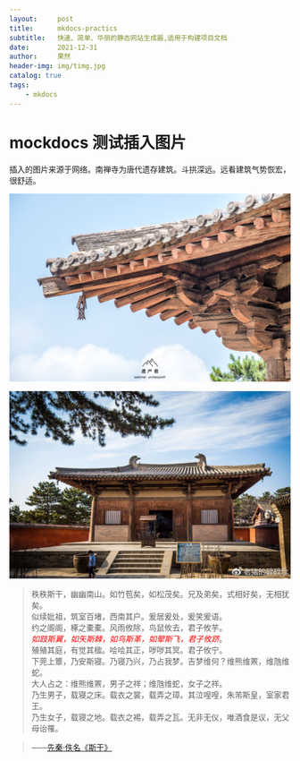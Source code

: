 ```yaml
---
layout:     post
title:      mkdocs-practics
subtitle:   快速、简单、华丽的静态网站生成器,适用于构建项目文档
date:       2021-12-31
author:     果然
header-img: img/timg.jpg
catalog: true
tags:
    - mkdocs
---
```


# mockdocs 测试插入图片

插入的图片来源于网络。南禅寺为唐代遗存建筑。斗拱深远。远看建筑气势恢宏，很舒适。

![search](https://github.com/initialdream16/initialdream16.github.io/blob/master/img/timg.jpg)


![search](https://github.com/initialdream16/initialdream16.github.io/blob/master/img/2.jpg)

>秩秩斯干，幽幽南山。如竹苞矣，如松茂矣。兄及弟矣，式相好矣，无相犹矣。  
>似续妣祖，筑室百堵，西南其户。爰居爰处，爰笑爰语。  
>约之阁阁，椓之橐橐。风雨攸除，鸟鼠攸去，君子攸芋。  
>*<font color="red">如跂斯翼，如矢斯棘，如鸟斯革，如翚斯飞，君子攸跻</font>*。  
>殖殖其庭，有觉其楹。哙哙其正，哕哕其冥。君子攸宁。  
>下莞上簟，乃安斯寝。乃寝乃兴，乃占我梦。吉梦维何？维熊维罴，维虺维蛇。  
>大人占之：维熊维罴，男子之祥；维虺维蛇，女子之祥。  
>乃生男子，载寝之床。载衣之裳，载弄之璋。其泣喤喤，朱芾斯皇，室家君王。  
>乃生女子，载寝之地。载衣之裼，载弄之瓦。无非无仪，唯酒食是议，无父母诒罹。

>——[先秦·佚名《斯干》](https://so.gushiwen.cn/shiwenv_15a6e1f7b84a.aspx)
